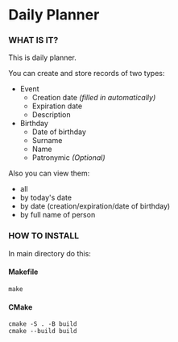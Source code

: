 # Daily Planner
### WHAT IS IT?
This is daily planner.

You can create and store records of two types:  
- Event  
  - Creation date _(filled in automatically)_  
  - Expiration date  
  - Description  
- Birthday  
  - Date of birthday  
  - Surname  
  - Name  
  - Patronymic _(Optional)_


Also you can view them:
- all
- by today's date
- by date (creation/expiration/date of birthday)
- by full name of person
### HOW TO INSTALL
In main directory do this:
#### Makefile
```
make
```  
#### CMake
```  
cmake -S . -B build  
cmake --build build
```
